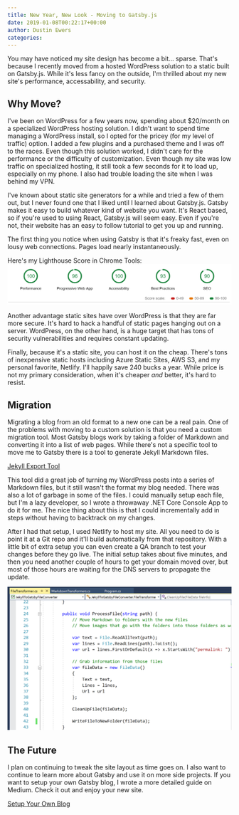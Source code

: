 ```yaml
---
title: New Year, New Look - Moving to Gatsby.js
date: 2019-01-08T00:22:17+00:00
author: Dustin Ewers
categories:
---
```


You may have noticed my site design has become a bit... sparse. That's because I recently moved from a hosted WordPress solution to a static built on Gatsby.js. While it's less fancy on the outside, I'm thrilled about my new site's performance, accessability, and security.

## Why Move?

I've been on WordPress for a few years now, spending about $20/month on a specialized WordPress hosting solution. I didn't want to spend time managing a WordPress install, so I opted for the pricey (for my level of traffic) option. I added a few plugins and a purchased theme and I was off to the races. Even though this solution worked, I didn't care for the performance or the difficulty of customization. Even though my site was low traffic on specialized hosting, it still took a few seconds for it to load up, especially on my phone. I also had trouble loading the site when I was behind my VPN. 

I've known about static site generators for a while and tried a few of them out, but I never found one that I liked until I learned about Gatsby.js. Gatsby makes it easy to build whatever kind of website you want. It's React based, so if you're used to using React, Gatsby.js will seem easy. Even if you're not, their website has an easy to follow tutorial to get you up and running. 

The first thing you notice when using Gatsby is that it's freaky fast, even on lousy web connections. Pages load nearly instantaneously. 

Here's my Lighthouse Score in Chrome Tools:
![Lighthouse Score](./lighthouse.png)

Another advantage static sites have over WordPress is that they are far more secure. It's hard to hack a handful of static pages hanging out on a server. WordPress, on the other hand, is a huge target that has tons of security vulnerabilities and requires constant updating.

Finally, because it's a static site, you can host it on the cheap. There's tons of inexpensive static hosts including Azure Static Sites, AWS S3, and my personal favorite, Netlify. I'll happily save 240 bucks a year. While price is not my primary consideration, when it's cheaper *and* better, it's hard to resist.

## Migration

Migrating a blog from an old format to a new one can be a real pain. One of the problems with moving to a custom solution is that you need a custom migration tool. Most Gatsby blogs work by taking a folder of Markdown and converting it into a list of web pages. While there's not a specific tool to move me to Gatsby there is a tool to generate Jekyll Markdown files. 

[Jekyll Export Tool](https://github.com/benbalter/wordpress-to-jekyll-exporter)

This tool did a great job of turning my WordPress posts into a series of Markdown files, but it still wasn't the format my blog needed. There was also a lot of garbage in some of the files. I could manually setup each file, but I'm a lazy developer, so I wrote a throwaway .NET Core Console App to do it for me. The nice thing about this is that I could incrementally add in steps without having to backtrack on my changes.

After I had that setup, I used Netlify to host my site. All you need to do is point it at a Git repo and it'll build automatically from that repository. With a little bit of extra setup you can even create a QA branch to test your changes before they go live. The initial setup takes about five minutes, and then you need another couple of hours to get your domain moved over, but most of those hours are waiting for the DNS servers to propagate the update.

![Converter Code](./script.png)

## The Future

I plan on continuing to tweak the site layout as time goes on. I also want to continue to learn more about Gatsby and use it on more side projects. If you want to setup your own Gatsby blog, I wrote a more detailed guide on Medium. Check it out and enjoy your new site.

[Setup Your Own Blog](https://medium.com/that-conference/the-cheap-and-easy-way-to-setup-a-developer-blog-a8423079df8b)